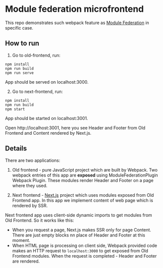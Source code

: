 # Module federation microfrontend

This repo demonstrates such webpack feature as [Module Federation](https://webpack.js.org/concepts/module-federation/) in specific case.

## How to run

1. Go to old-frontend, run:

```
npm install
npm run build
npm run serve
```

App should be served on localhost:3000.

2. Go to next-frontend, run:

```
npm install
npm run build
npm start
```

App should be started on localhost:3001.

Open http://localhost:3001, here you see Header and Footer from Old Frontend and Content rendered by Next.js.

## Details

There are two applications:

1. Old frontend - pure JavaScript project which are built by Webpack. Two webpack entries of this app are **exposed** using ModuleFederationPlugin Webpack Plugin. These modules render Header and Footer on a page where they used.

2. Next frontend - [Next.js](https://nextjs.org/) project which uses modules exposed from Old Frontend app. In this app we implement content of web page which is rendered by SSR.

Next frontend app uses client-side dynamic imports to get modules from Old Frontend. So it works like this:

- When you request a page, Next.js makes SSR only for page Content. There are just empty blocks nn place of Header and Footer at this moment.
- When HTML page is processing on client side, Webpack provided code makes an HTTP request to `localhost:3000` to get exposed from Old Frontend modules. When the request is completed - Header and Footer are rendered.
